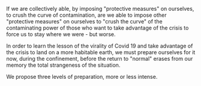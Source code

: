 If we are collectively able, by imposing "protective measures" on ourselves, to crush the curve of contamination, are we able to impose other "protective measures" on ourselves to "crush the curve" of the contaminating power of those who want to take advantage of the crisis to force us to stay where we were - but worse.

In order to learn the lesson of the virality of Covid 19 and take advantage of the crisis to land on a more habitable earth, we must prepare ourselves for it now, during the confinement, before the return to "normal" erases from our memory the total strangeness of the situation.

We propose three levels of preparation, more or less intense.
